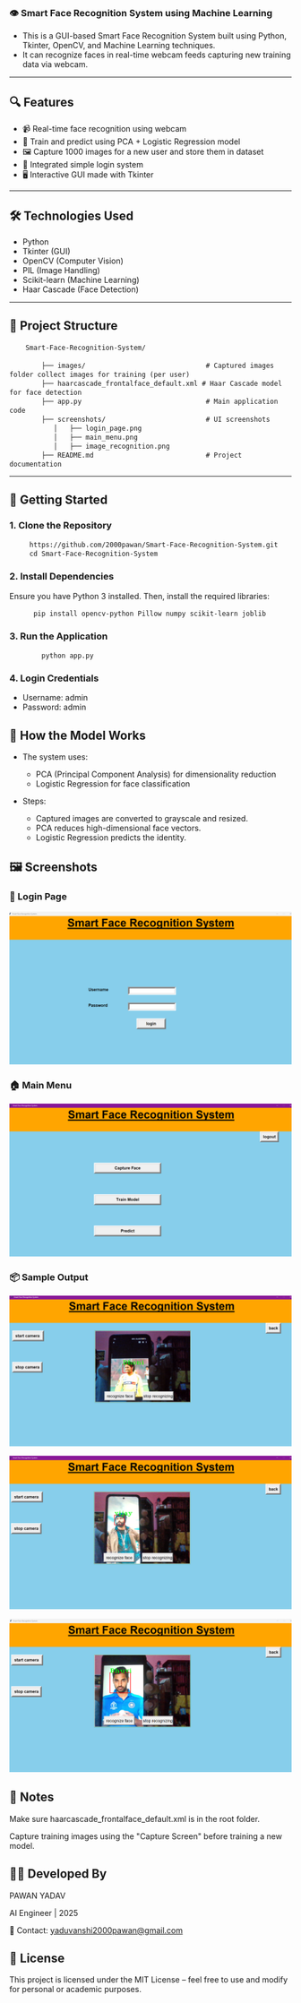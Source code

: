 ### 👁️ Smart Face Recognition System using Machine Learning

   - This is a GUI-based Smart Face Recognition System built using Python, Tkinter, OpenCV, and Machine Learning techniques.
   - It can recognize faces in real-time webcam feeds capturing new training data via webcam.

--- 

## 🔍 Features

 - 📹 Real-time face recognition using webcam
 - 🧠 Train and predict using PCA + Logistic Regression model
 - 🖼️ Capture 1000 images for a new user and store them in dataset
 - 🔐 Integrated simple login system
 - 🖥️ Interactive GUI made with Tkinter

--- 

## 🛠️ Technologies Used
 
 - Python
 - Tkinter (GUI)
 - OpenCV (Computer Vision)
 - PIL (Image Handling)
 - Scikit-learn (Machine Learning)
 - Haar Cascade (Face Detection)

--- 

## 📁 Project Structure
        Smart-Face-Recognition-System/

            ├── images/                              # Captured images folder collect images for training (per user)
            ├── haarcascade_frontalface_default.xml # Haar Cascade model for face detection
            ├── app.py                               # Main application code
            ├── screenshots/                         # UI screenshots
               │   ├── login_page.png
               │   ├── main_menu.png
               │   ├── image_recognition.png
            ├── README.md                            # Project documentation

---

## 🚀 Getting Started

### 1. Clone the Repository

         https://github.com/2000pawan/Smart-Face-Recognition-System.git
         cd Smart-Face-Recognition-System

### 2. Install Dependencies
Ensure you have Python 3 installed. Then, install the required libraries:

          pip install opencv-python Pillow numpy scikit-learn joblib

### 3. Run the Application

            python app.py

### 4. Login Credentials
  
  - Username: admin
  - Password: admin

## 🧠 How the Model Works

  - The system uses:

     - PCA (Principal Component Analysis) for dimensionality reduction
     - Logistic Regression for face classification

   - Steps:

      - Captured images are converted to grayscale and resized.
      - PCA reduces high-dimensional face vectors.
      - Logistic Regression predicts the identity.


## 🖼️ Screenshots

### 🔐 Login Page
![Login Page](login.png)

### 🏠 Main Menu
![Main Menu](main.png)

### 📦 Sample Output
![Prediction](image_prediction1.png)

![Prediction](image_prediction2.png)

![Prediction](image_prediction3.png)

## 📌 Notes
Make sure haarcascade_frontalface_default.xml is in the root folder.

Capture training images using the "Capture Screen" before training a new model.

## 👨‍💻 Developed By

PAWAN YADAV

AI Engineer | 2025

📧 Contact: yaduvanshi2000pawan@gmail.com

## 📜 License
This project is licensed under the MIT License – feel free to use and modify for personal or academic purposes.

